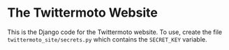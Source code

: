 # The Twittermoto Website
This is the Django code for the Twittermoto website. To use, create the file `twittermoto_site/secrets.py` which contains the `SECRET_KEY` variable.
